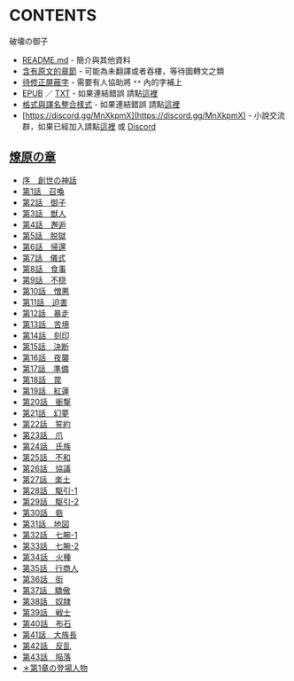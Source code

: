 # CONTENTS

破壊の御子


- [README.md](README.md) - 簡介與其他資料
- [含有原文的章節](ja.md) - 可能為未翻譯或者吞樓，等待圖轉文之類
- [待修正屏蔽字](%E5%BE%85%E4%BF%AE%E6%AD%A3%E5%B1%8F%E8%94%BD%E5%AD%97.md) - 需要有人協助將 `**` 內的字補上
- [EPUB](https://gitlab.com/demonovel/epub-txt/blob/master/user_out/%E7%A0%B4%E5%A3%8A%E3%81%AE%E5%BE%A1%E5%AD%90.epub) ／ [TXT](https://gitlab.com/demonovel/epub-txt/blob/master/user_out/out/%E7%A0%B4%E5%A3%8A%E3%81%AE%E5%BE%A1%E5%AD%90.out.txt) - 如果連結錯誤 請點[這裡](https://gitlab.com/demonovel/epub-txt/tree/master)
- [格式與譯名整合樣式](https://github.com/bluelovers/node-novel/blob/master/lib/locales/%E7%A0%B4%E5%A3%8A%E3%81%AE%E5%BE%A1%E5%AD%90.ts) - 如果連結錯誤 請點[這裡](https://github.com/bluelovers/node-novel/tree/master/lib/locales)
- [https://discord.gg/MnXkpmX](https://discord.gg/MnXkpmX) - 小說交流群，如果已經加入請點[這裡](https://discordapp.com/channels/467794087769014273/467794088285175809) 或 [Discord](https://discordapp.com/channels/@me)


## [燎原の章](00000_%E7%87%8E%E5%8E%9F%E3%81%AE%E7%AB%A0)

- [序　創世の神話](00000_%E7%87%8E%E5%8E%9F%E3%81%AE%E7%AB%A0/%E5%BA%8F%E3%80%80%E5%89%B5%E4%B8%96%E3%81%AE%E7%A5%9E%E8%A9%B1.txt)
- [第1話　召喚](00000_%E7%87%8E%E5%8E%9F%E3%81%AE%E7%AB%A0/%E7%AC%AC1%E8%A9%B1%E3%80%80%E5%8F%AC%E5%96%9A.txt)
- [第2話　御子](00000_%E7%87%8E%E5%8E%9F%E3%81%AE%E7%AB%A0/%E7%AC%AC2%E8%A9%B1%E3%80%80%E5%BE%A1%E5%AD%90.txt)
- [第3話　獣人](00000_%E7%87%8E%E5%8E%9F%E3%81%AE%E7%AB%A0/%E7%AC%AC3%E8%A9%B1%E3%80%80%E7%8D%A3%E4%BA%BA.txt)
- [第4話　邂逅](00000_%E7%87%8E%E5%8E%9F%E3%81%AE%E7%AB%A0/%E7%AC%AC4%E8%A9%B1%E3%80%80%E9%82%82%E9%80%85.txt)
- [第5話　脱獄](00000_%E7%87%8E%E5%8E%9F%E3%81%AE%E7%AB%A0/%E7%AC%AC5%E8%A9%B1%E3%80%80%E8%84%B1%E7%8D%84.txt)
- [第6話　帰還](00000_%E7%87%8E%E5%8E%9F%E3%81%AE%E7%AB%A0/%E7%AC%AC6%E8%A9%B1%E3%80%80%E5%B8%B0%E9%82%84.txt)
- [第7話　儀式](00000_%E7%87%8E%E5%8E%9F%E3%81%AE%E7%AB%A0/%E7%AC%AC7%E8%A9%B1%E3%80%80%E5%84%80%E5%BC%8F.txt)
- [第8話　食事](00000_%E7%87%8E%E5%8E%9F%E3%81%AE%E7%AB%A0/%E7%AC%AC8%E8%A9%B1%E3%80%80%E9%A3%9F%E4%BA%8B.txt)
- [第9話　不穏](00000_%E7%87%8E%E5%8E%9F%E3%81%AE%E7%AB%A0/%E7%AC%AC9%E8%A9%B1%E3%80%80%E4%B8%8D%E7%A9%8F.txt)
- [第10話　憎悪](00000_%E7%87%8E%E5%8E%9F%E3%81%AE%E7%AB%A0/%E7%AC%AC10%E8%A9%B1%E3%80%80%E6%86%8E%E6%82%AA.txt)
- [第11話　迫害](00000_%E7%87%8E%E5%8E%9F%E3%81%AE%E7%AB%A0/%E7%AC%AC11%E8%A9%B1%E3%80%80%E8%BF%AB%E5%AE%B3.txt)
- [第12話　暴走](00000_%E7%87%8E%E5%8E%9F%E3%81%AE%E7%AB%A0/%E7%AC%AC12%E8%A9%B1%E3%80%80%E6%9A%B4%E8%B5%B0.txt)
- [第13話　苦境](00000_%E7%87%8E%E5%8E%9F%E3%81%AE%E7%AB%A0/%E7%AC%AC13%E8%A9%B1%E3%80%80%E8%8B%A6%E5%A2%83.txt)
- [第14話　刻印](00000_%E7%87%8E%E5%8E%9F%E3%81%AE%E7%AB%A0/%E7%AC%AC14%E8%A9%B1%E3%80%80%E5%88%BB%E5%8D%B0.txt)
- [第15話　決断](00000_%E7%87%8E%E5%8E%9F%E3%81%AE%E7%AB%A0/%E7%AC%AC15%E8%A9%B1%E3%80%80%E6%B1%BA%E6%96%AD.txt)
- [第16話　夜襲](00000_%E7%87%8E%E5%8E%9F%E3%81%AE%E7%AB%A0/%E7%AC%AC16%E8%A9%B1%E3%80%80%E5%A4%9C%E8%A5%B2.txt)
- [第17話　準備](00000_%E7%87%8E%E5%8E%9F%E3%81%AE%E7%AB%A0/%E7%AC%AC17%E8%A9%B1%E3%80%80%E6%BA%96%E5%82%99.txt)
- [第18話　罠](00000_%E7%87%8E%E5%8E%9F%E3%81%AE%E7%AB%A0/%E7%AC%AC18%E8%A9%B1%E3%80%80%E7%BD%A0.txt)
- [第19話　紅蓮](00000_%E7%87%8E%E5%8E%9F%E3%81%AE%E7%AB%A0/%E7%AC%AC19%E8%A9%B1%E3%80%80%E7%B4%85%E8%93%AE.txt)
- [第20話　衝撃](00000_%E7%87%8E%E5%8E%9F%E3%81%AE%E7%AB%A0/%E7%AC%AC20%E8%A9%B1%E3%80%80%E8%A1%9D%E6%92%83.txt)
- [第21話　幻夢](00000_%E7%87%8E%E5%8E%9F%E3%81%AE%E7%AB%A0/%E7%AC%AC21%E8%A9%B1%E3%80%80%E5%B9%BB%E5%A4%A2.txt)
- [第22話　誓約](00000_%E7%87%8E%E5%8E%9F%E3%81%AE%E7%AB%A0/%E7%AC%AC22%E8%A9%B1%E3%80%80%E8%AA%93%E7%B4%84.txt)
- [第23話　爪](00000_%E7%87%8E%E5%8E%9F%E3%81%AE%E7%AB%A0/%E7%AC%AC23%E8%A9%B1%E3%80%80%E7%88%AA.txt)
- [第24話　氏族](00000_%E7%87%8E%E5%8E%9F%E3%81%AE%E7%AB%A0/%E7%AC%AC24%E8%A9%B1%E3%80%80%E6%B0%8F%E6%97%8F.txt)
- [第25話　不和](00000_%E7%87%8E%E5%8E%9F%E3%81%AE%E7%AB%A0/%E7%AC%AC25%E8%A9%B1%E3%80%80%E4%B8%8D%E5%92%8C.txt)
- [第26話　協議](00000_%E7%87%8E%E5%8E%9F%E3%81%AE%E7%AB%A0/%E7%AC%AC26%E8%A9%B1%E3%80%80%E5%8D%94%E8%AD%B0.txt)
- [第27話　楽土](00000_%E7%87%8E%E5%8E%9F%E3%81%AE%E7%AB%A0/%E7%AC%AC27%E8%A9%B1%E3%80%80%E6%A5%BD%E5%9C%9F.txt)
- [第28話　駆引-1](00000_%E7%87%8E%E5%8E%9F%E3%81%AE%E7%AB%A0/%E7%AC%AC28%E8%A9%B1%E3%80%80%E9%A7%86%E5%BC%95-1.txt)
- [第29話　駆引-2](00000_%E7%87%8E%E5%8E%9F%E3%81%AE%E7%AB%A0/%E7%AC%AC29%E8%A9%B1%E3%80%80%E9%A7%86%E5%BC%95-2.txt)
- [第30話　砦](00000_%E7%87%8E%E5%8E%9F%E3%81%AE%E7%AB%A0/%E7%AC%AC30%E8%A9%B1%E3%80%80%E7%A0%A6.txt)
- [第31話　地図](00000_%E7%87%8E%E5%8E%9F%E3%81%AE%E7%AB%A0/%E7%AC%AC31%E8%A9%B1%E3%80%80%E5%9C%B0%E5%9B%B3.txt)
- [第32話　七腕-1](00000_%E7%87%8E%E5%8E%9F%E3%81%AE%E7%AB%A0/%E7%AC%AC32%E8%A9%B1%E3%80%80%E4%B8%83%E8%85%95-1.txt)
- [第33話　七腕-2](00000_%E7%87%8E%E5%8E%9F%E3%81%AE%E7%AB%A0/%E7%AC%AC33%E8%A9%B1%E3%80%80%E4%B8%83%E8%85%95-2.txt)
- [第34話　火種](00000_%E7%87%8E%E5%8E%9F%E3%81%AE%E7%AB%A0/%E7%AC%AC34%E8%A9%B1%E3%80%80%E7%81%AB%E7%A8%AE.txt)
- [第35話　行商人](00000_%E7%87%8E%E5%8E%9F%E3%81%AE%E7%AB%A0/%E7%AC%AC35%E8%A9%B1%E3%80%80%E8%A1%8C%E5%95%86%E4%BA%BA.txt)
- [第36話　街](00000_%E7%87%8E%E5%8E%9F%E3%81%AE%E7%AB%A0/%E7%AC%AC36%E8%A9%B1%E3%80%80%E8%A1%97.txt)
- [第37話　驕傲](00000_%E7%87%8E%E5%8E%9F%E3%81%AE%E7%AB%A0/%E7%AC%AC37%E8%A9%B1%E3%80%80%E9%A9%95%E5%82%B2.txt)
- [第38話　奴隷](00000_%E7%87%8E%E5%8E%9F%E3%81%AE%E7%AB%A0/%E7%AC%AC38%E8%A9%B1%E3%80%80%E5%A5%B4%E9%9A%B7.txt)
- [第39話　戦士](00000_%E7%87%8E%E5%8E%9F%E3%81%AE%E7%AB%A0/%E7%AC%AC39%E8%A9%B1%E3%80%80%E6%88%A6%E5%A3%AB.txt)
- [第40話　布石](00000_%E7%87%8E%E5%8E%9F%E3%81%AE%E7%AB%A0/%E7%AC%AC40%E8%A9%B1%E3%80%80%E5%B8%83%E7%9F%B3.txt)
- [第41話　大族長](00000_%E7%87%8E%E5%8E%9F%E3%81%AE%E7%AB%A0/%E7%AC%AC41%E8%A9%B1%E3%80%80%E5%A4%A7%E6%97%8F%E9%95%B7.txt)
- [第42話　反乱](00000_%E7%87%8E%E5%8E%9F%E3%81%AE%E7%AB%A0/%E7%AC%AC42%E8%A9%B1%E3%80%80%E5%8F%8D%E4%B9%B1.txt)
- [第43話　陥落](00000_%E7%87%8E%E5%8E%9F%E3%81%AE%E7%AB%A0/%E7%AC%AC43%E8%A9%B1%E3%80%80%E9%99%A5%E8%90%BD.txt)
- [＊第1章の登場人物](00000_%E7%87%8E%E5%8E%9F%E3%81%AE%E7%AB%A0/01000_%EF%BC%8A%E7%AC%AC1%E7%AB%A0%E3%81%AE%E7%99%BB%E5%A0%B4%E4%BA%BA%E7%89%A9.txt)

